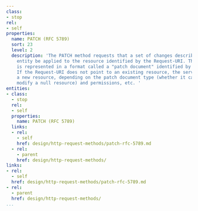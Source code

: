 ```yaml
---
class:
- stop
rel:
- self
properties:
  name: PATCH (RFC 5789)
  sort: 23
  level: 2
  description: 'The PATCH method requests that a set of changes described in the request
    entity be applied to the resource identified by the Request-URI. The set of changes
    is represented in a format called a "patch document" identified by a media type.
    If the Request-URI does not point to an existing resource, the server MAY create
    a new resource, depending on the patch document type (whether it can logically
    modify a null resource) and permissions, etc. '
entities:
- class:
  - stop
  rel:
  - self
  properties:
    name: PATCH (RFC 5789)
  links:
  - rel:
    - self
    href: design/http-request-methods/patch-rfc-5789.md
  - rel:
    - parent
    href: design/http-request-methods/
links:
- rel:
  - self
  href: design/http-request-methods/patch-rfc-5789.md
- rel:
  - parent
  href: design/http-request-methods/
...
```

